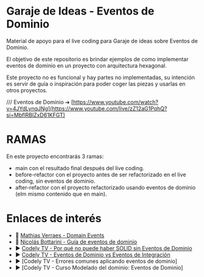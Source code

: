 # Garaje de Ideas - Eventos de Dominio
Material de apoyo para el live coding para Garaje de ideas sobre Eventos de Dominio.

El objetivo de este repositorio es brindar ejemplos de como implementar eventos de dominio en un proyecto con arquitectura hexagonal.

Este proyecto no es funcional y hay partes no implementadas, su intención es servir de guía o inspiración para poder coger las piezas y usarlas en otros proyectos.

/// Eventos de Dominio ➔ [https://www.youtube.com/watch?v=4JYdLynqJNg](https://www.youtube.com/live/zZ12aG1PqhQ?si=MbflRBlZxD61KFGT)


# RAMAS
En este proyecto encontrarás 3 ramas:

* main con el resultado final después del live coding.
* before-refactor con el proyecto antes de ser refactorizado en el live coding, sin eventos de dominio.
* after-refactor con el proyecto refactorizado usando eventos de dominio (elm mismo contenido que en main).

# Enlaces de interés
* 📝 [Mathias Verraes - Domain Events](https://verraes.net/2014/11/domain-events/)
* 📝 [Nicolás Bottarini - Guía de eventos de dominio](https://nbottarini.com/es/posts/2021/12/16/domain_events_guide/)
* ▶️ [Codely TV - Por qué no puede haber SOLID sin Eventos de Dominio](https://www.youtube.com/watch?v=159SstwQWE4)
* ▶️ [Codely TV - Eventos de Dominio vs Eventos de Integración](https://www.youtube.com/watch?v=NBnCW9_cK2g)
* ▶️ [Codely TV - Errores comunes aplicando eventos de dominio]
* ▶️ [Codely TV - Curso Modelado del dominio: Eventos de Dominio]
